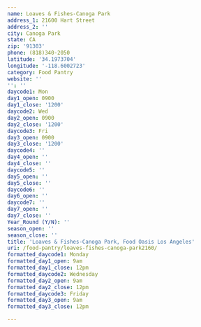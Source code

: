 ```yaml
---
name: Loaves & Fishes-Canoga Park
address_1: 21600 Hart Street
address_2: ''
city: Canoga Park
state: CA
zip: '91303'
phone: (818)340-2050
latitude: '34.1973704'
longitude: '-118.6002723'
category: Food Pantry
website: ''
'': ''
daycode1: Mon
day1_open: 0900
day1_close: '1200'
daycode2: Wed
day2_open: 0900
day2_close: '1200'
daycode3: Fri
day3_open: 0900
day3_close: '1200'
daycode4: ''
day4_open: ''
day4_close: ''
daycode5: ''
day5_open: ''
day5_close: ''
daycode6: ''
day6_open: ''
daycode7: ''
day7_open: ''
day7_close: ''
Year_Round (Y/N): ''
season_open: ''
season_close: ''
title: 'Loaves & Fishes-Canoga Park, Food Oasis Los Angeles'
uri: /food-pantry/loaves-fishes-canoga-park2160/
formatted_daycode1: Monday
formatted_day1_open: 9am
formatted_day1_close: 12pm
formatted_daycode2: Wednesday
formatted_day2_open: 9am
formatted_day2_close: 12pm
formatted_daycode3: Friday
formatted_day3_open: 9am
formatted_day3_close: 12pm

---
```

